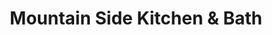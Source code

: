 ---
title: "Mountain Side Kitchen & Bath"
url: /burnsville/mountain-side-kitchen-and-bath/
shop: kitchen
---